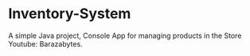 # Inventory-System
A simple Java project, Console App for managing products in the Store
Youtube: Barazabytes.
